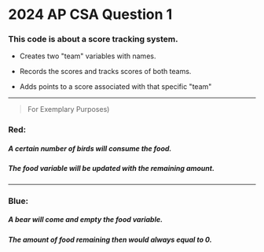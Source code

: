 # 2024 AP CSA Question 1

### This code is about a score tracking system.
  -  Creates two "team" variables with names.
  *  Records the scores and tracks scores of both teams.   
  +  Adds points to a score associated with that specific "team"
 ____________________________________________________________________
> For Exemplary Purposes)
### Red:

##### A certain number of birds will consume the food.
##### The food variable will be updated with the remaining amount.
____________________________________________________________________
### Blue:

##### A bear will come and empty the food variable.
##### The amount of food remaining then would always equal to 0.
